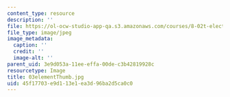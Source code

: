 ```yaml
---
content_type: resource
description: ''
file: https://ol-ocw-studio-app-qa.s3.amazonaws.com/courses/8-02t-electricity-and-magnetism-spring-2005/45f17703e9d113e1ea3d96ba2d5ca0c0_03elementThumb.jpg
file_type: image/jpeg
image_metadata:
  caption: ''
  credit: ''
  image-alt: ''
parent_uid: 3e9d053a-11ee-effa-00de-c3b42819928c
resourcetype: Image
title: 03elementThumb.jpg
uid: 45f17703-e9d1-13e1-ea3d-96ba2d5ca0c0
---
```

